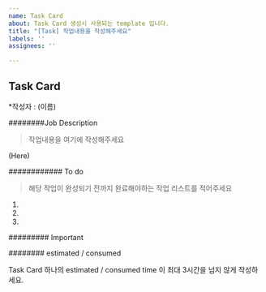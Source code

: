 ```yaml
---
name: Task Card
about: Task Card 생성시 사용되는 template 입니다.
title: "[Task] 작업내용을 작성해주세요"
labels: ''
assignees: ''

---
```


## Task Card

*작성자 : (이름)

########Job Description
> 작업내용을 여기에 작성해주세요

(Here)


############ To do
> 해당 작업이 완성되기 전까지 완료해야하는 작업 리스트를 적어주세요

1.
2.
3.

######### Important

######## estimated / consumed

Task Card 하나의 estimated / consumed time 이 최대 3시간을 넘지 않게 작성하세요.
